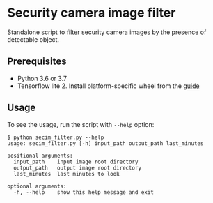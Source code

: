 # Security camera image filter

Standalone script to filter security camera images by the presence of detectable
object.

## Prerequisites

- Python 3.6 or 3.7
- Tensorflow lite 2. Install platform-specific wheel from the
[guide](https://www.tensorflow.org/lite/guide/python)

## Usage

To see the usage, run the script with `--help` option:

    $ python secim_filter.py --help
    usage: secim_filter.py [-h] input_path output_path last_minutes

    positional arguments:
      input_path    input image root directory
      output_path   output image root directory
      last_minutes  last minutes to look

    optional arguments:
      -h, --help    show this help message and exit

